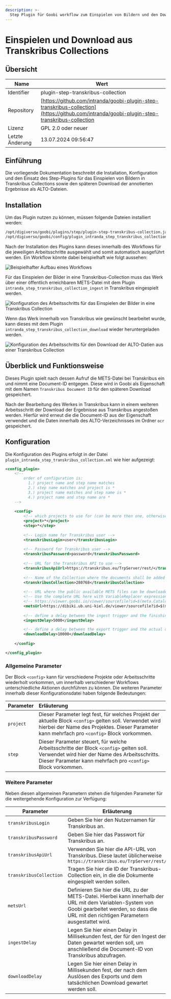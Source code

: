 ```yaml
---
description: >-
  Step Plugin für Goobi workflow zum Einspielen von Bildern und den Download von annotierten Ergebnissen aus Transkribus Collections
---
```


# Einspielen und Download aus Transkribus Collections

## Übersicht

Name                     | Wert
-------------------------|-----------
Identifier               | plugin-step-transkribus-collection
Repository               | [https://github.com/intranda/goobi-plugin-step-transkribus-collection](https://github.com/intranda/goobi-plugin-step-transkribus-collection
Lizenz              | GPL 2.0 oder neuer 
Letzte Änderung    | 13.07.2024 09:56:47


## Einführung
Die vorliegende Dokumentation beschreibt die Installation, Konfiguration und den Einsatz des Step-Plugins für das Einspielen von Bildern in Transkribus Collections sowie den späteren Download der annotierten Ergebnisse als ALTO-Dateien.

## Installation
Um das Plugin nutzen zu können, müssen folgende Dateien installiert werden:

```bash
/opt/digiverso/goobi/plugins/step/plugin-step-transkribus-collection.jar
/opt/digiverso/goobi/config/plugin_intranda_step_transkribus_collection.xml
```

Nach der Installation des Plugins kann dieses innerhalb des Workflows für die jeweiligen Arbeitsschritte ausgewählt und somit automatisch ausgeführt werden. Ein Workflow könnte dabei beispielhaft wie folgt aussehen:

![Beispielhafter Aufbau eines Workflows](images/goobi-plugin-step-transkribus-collection_screen1_de.png)

Für das Einspielen der Bilder in eine Transkribus-Collection muss das Werk über einer öffentlich erreichbaren METS-Datei mit dem Plugin `intranda_step_transkribus_collection_ingest` in Transkribus eingespielt werden.

![Konfiguration des Arbeitsschritts für das Einspielen der Bilder in eine Transkribus Collection](images/goobi-plugin-step-transkribus-collection_screen2_de.png)

Wenn das Werk innerhalb von Transkribus wie gewünscht bearbeitet wurde, kann dieses mit dem Plugin `intranda_step_transkribus_collection_download` wieder heruntergeladen werden.

![Konfiguration des Arbeitsschritts für den Download der ALTO-Datien aus einer Transkribus Collection](images/goobi-plugin-step-transkribus-collection_screen3_de.png)


## Überblick und Funktionsweise
Dieses Plugin spielt nach dessen Aufruf die METS-Datei bei Transkribus ein und nimmt eine Document-ID entgegen. Diese wird in Goobi als Eigenschaft mit dem Namen `Transkribus Document ID` für den späteren Download gespeichert. 

Nach der Bearbeitung des Werkes in Transkribus kann in einem weiteren Arbeitsschritt der Download der Ergebnisse aus Transkribus angestoßen werden. Hierfür wird erneut die die Document-ID aus der Eigenschaft verwendet und die Daten innerhalb des ALTO-Verzeichnisses im Ordner `ocr` gespeichert.


## Konfiguration
Die Konfiguration des Plugins erfolgt in der Datei `plugin_intranda_step_transkribus_collection.xml` wie hier aufgezeigt:

```xml
<config_plugin>
    <!--
        order of configuration is:
          1.) project name and step name matches
          2.) step name matches and project is *
          3.) project name matches and step name is *
          4.) project name and step name are *
	-->
    
    <config>
        <!-- which projects to use for (can be more then one, otherwise use *) -->
        <project>*</project>
        <step>*</step>
        
        <!-- Login name for Transkribus user -->
        <transkribusLogin>user</transkribusLogin>
        
        <!-- Password for Transkribus user -->
        <transkribusPassword>password</transkribusPassword>
        
        <!-- URL for the Transkribus API to use -->
        <transkribusApiUrl>https://transkribus.eu/TrpServer/rest/</transkribusApiUrl>
        
        <!-- Name of the Collection where the documents shall be added to -->
        <transkribusCollection>280768</transkribusCollection>
       
        <!-- URL where the public available METS files can be downloaded -->
        <!-- Use the complete URL here with VariableReplacer expressions like this: -->
        <!-- https://viewer.goobi.io/viewer/sourcefile?id=$(meta.CatalogIDDigital) -->
        <metsUrl>https://dibiki.ub.uni-kiel.de/viewer/sourcefile?id=$(meta.CatalogIDDigital)</metsUrl>
        
		<!-- define a delay between the ingest trigger and the finishing of the ingest in Transkribus -->
        <ingestDelay>5000</ingestDelay>

		<!-- define a delay between the export trigger and the actual download of the exported results -->
        <downloadDelay>10000</downloadDelay>
        
    </config>

</config_plugin>

```

### Allgemeine Parameter 
Der Block `<config>` kann für verschiedene Projekte oder Arbeitsschritte wiederholt vorkommen, um innerhalb verschiedener Workflows unterschiedliche Aktionen durchführen zu können. Die weiteren Parameter innerhalb dieser Konfigurationsdatei haben folgende Bedeutungen: 

| Parameter | Erläuterung | 
| :-------- | :---------- | 
| `project` | Dieser Parameter legt fest, für welches Projekt der aktuelle Block `<config>` gelten soll. Verwendet wird hierbei der Name des Projektes. Dieser Parameter kann mehrfach pro `<config>` Block vorkommen. | 
| `step` | Dieser Parameter steuert, für welche Arbeitsschritte der Block `<config>` gelten soll. Verwendet wird hier der Name des Arbeitsschritts. Dieser Parameter kann mehrfach pro `<config>` Block vorkommen. | 


### Weitere Parameter 
Neben diesen allgemeinen Parametern stehen die folgenden Parameter für die weitergehende Konfiguration zur Verfügung: 


Parameter               | Erläuterung
------------------------|-----------
`transkribusLogin`      | Geben Sie hier den Nutzernamen für Transkribus an.
`transkribusPassword`   | Geben Sie hier das Passwort für Transkribus an.
`transkribusApiUrl`     | Verwenden Sie hier die API-URL von Transkribus. Diese lautet üblicherweise `https://transkribus.eu/TrpServer/rest/`
`transkribusCollection` | Tragen Sie hier die ID der Transkribus-Collection ein, in die die Dokumente eingespielt werden sollen.
`metsUrl`               | Definieren Sie hier die URL zu der METS-Datei. Hierbei kann innerhalb der URL mit dem Variablen-System von Goobi gearbeitet werden, so dass die URL mit den richtigen Parametern ausgestattet wird.
`ingestDelay`           | Legen Sie hier einen Delay in Millisekunden fest, der für den Ingest der Daten gewartet werden soll, um anschließend die Document-ID von Transkribus abzufragen.
`downloadDelay`         | Legen Sie hier einen Delay in Millisekunden fest, der nach dem Auslösen des Exports und dem tatsächlichen Download gewartet werden soll.